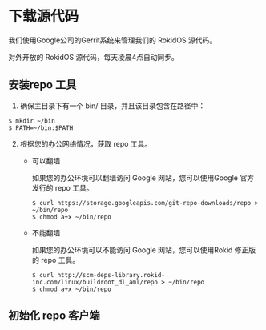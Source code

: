 # 下载源代码

我们使用Google公司的Gerrit系统来管理我们的 RokidOS 源代码。

对外开放的 RokidOS 源代码，每天凌晨4点自动同步。

## 安装repo 工具

1. 确保主目录下有一个 bin/ 目录，并且该目录包含在路径中：
```
$ mkdir ~/bin
$ PATH=~/bin:$PATH
```
2. 根据您的办公网络情况，获取 repo 工具。
	* 可以翻墙 

		如果您的办公环境可以翻墙访问 Google 网站，您可以使用Google 官方发行的 repo 工具。
		```
		$ curl https://storage.googleapis.com/git-repo-downloads/repo > ~/bin/repo
		$ chmod a+x ~/bin/repo
		```

	* 不能翻墙

		如果您的办公环境可以不能访问 Google 网站，您可以使用Rokid 修正版的 repo 工具。
		```
		$ curl http://scm-deps-library.rokid-inc.com/linux/buildroot_dl_aml/repo > ~/bin/repo
		$ chmod a+x ~/bin/repo
		```
	
## 初始化 repo 客户端


